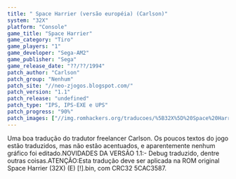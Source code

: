 ```yaml
---
title: " Space Harrier (versão européia) (Carlson)"
system: "32X"
platform: "Console"
game_title: "Space Harrier"
game_category: "Tiro"
game_players: "1"
game_developer: "Sega-AM2"
game_publisher: "Sega"
game_release_date: "??/??/1994"
patch_author: "Carlson"
patch_group: "Nenhum"
patch_site: "//neo-zjogos.blogspot.com/"
patch_version: "1.1"
patch_release: "undefined"
patch_type: "IPS, IPS-EXE e UPS"
patch_progress: "90%"
patch_images: ["//img.romhackers.org/traducoes/%5B32X%5D%20Space%20Harrier%20-%20Carlson%20-%201.png","//img.romhackers.org/traducoes/%5B32X%5D%20Space%20Harrier%20-%20Carlson%20-%202.jpg","//img.romhackers.org/traducoes/%5B32X%5D%20Space%20Harrier%20-%20Carlson%20-%203.png"]
---
```

Uma boa tradução do tradutor freelancer Carlson. Os poucos textos do jogo estão traduzidos, mas não estão acentuados, e aparentemente nenhum gráfico foi editado.NOVIDADES DA VERSÃO 1.1:- Debug traduzido, dentre outras coisas.ATENÇÃO:Esta tradução deve ser aplicada na ROM original Space Harrier (32X) (E) [!].bin, com CRC32 5CAC3587.